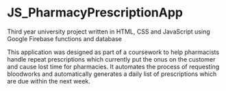 # JS_PharmacyPrescriptionApp
Third year university project written in HTML, CSS and JavaScript using Google Firebase functions and database

This application was designed as part of a coursework to help pharmacists handle repeat prescriptions which currently put the onus on the customer and cause lost time for pharmacies. It automates the process of requesting bloodworks and automatically generates a daily list of prescriptions which are due within the next week.

